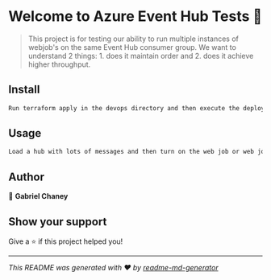 # Welcome to Azure Event Hub Tests 👋

> This project is for testing our ability to run multiple instances of webjob's on the same Event Hub consumer group. We want to understand 2 things: 1. does it maintain order and 2. does it achieve higher throughput.

## Install

```sh
Run terraform apply in the devops directory and then execute the deploy.sh file in the consumer project (you will need to set a couple of environment variables)
```

## Usage

```sh
Load a hub with lots of messages and then turn on the web job or web jobs.
```

## Author

👤 **Gabriel Chaney**


## Show your support

Give a ⭐️ if this project helped you!


***
_This README was generated with ❤️ by [readme-md-generator](https://github.com/kefranabg/readme-md-generator)_
